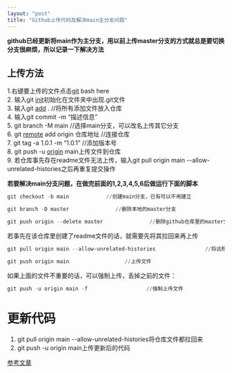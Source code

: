 ```yaml
---
layout: "post"
title: "Github上传代码及解决main主分支问题"
---
```


**github已经更新将main作为主分支，用以前上传master分支的方式就总是要切换分支很麻烦，所以记录一下解决方法**

## 上传方法

1.右键要上传的文件点击[git](https://so.csdn.net/so/search?q=git&spm=1001.2101.3001.7020) bash here  
2\. 输入git [init](https://so.csdn.net/so/search?q=init&spm=1001.2101.3001.7020)初始化在文件夹中出现.git文件  
3\. 输入git [add](https://so.csdn.net/so/search?q=add&spm=1001.2101.3001.7020) . //将所有添加文件放入仓库  
4\. 输入git commit -m “描述信息”  
5\. git branch -M main //选择main分支，可以改名上传其它分支  
6\. git [remote](https://so.csdn.net/so/search?q=remote&spm=1001.2101.3001.7020) add origin 仓库地址 //连接仓库  
7\. git tag -a 1.0.1 -m “1.0.1” //添加版本号  
8\. git push -u [origin](https://so.csdn.net/so/search?q=origin&spm=1001.2101.3001.7020) main上传文件到仓库  
9\. 若仓库事先存在readme文件无法上传，输入git pull origin main --allow-unrelated-histories之后再重复提交操作

**若要解决main分支问题，在做完前面的1,2,3,4,5,6后做运行下面的脚本**

```powershell
git checkout -b main            //创建main分支，已有可以不用建立
```

```powershell
git branch -D master               //删除本地的master分支
```

```powershell
git push origin --delete master               //删除github仓库里的master分支
```

若事先在该仓库里创建了readme文件的话，就需要先将其拉回来再上传

```powershell
git pull origin main --allow-unrelated-histories                //将远程分支上的文件拉回来
```

```powershell
git push origin main                  //上传文件
```

如果上面的文件不重要的话，可以强制上传，丢掉之前的文件：

```powershell
git push -u origin main -f                   //强制上传文件
```

# 更新代码

1. git pull origin main --allow-unrelated-histories将仓库文件都拉回来
2. git push -u origin main上传更新后的代码

[参考文章](https://www.bilibili.com/read/cv8633117/)
